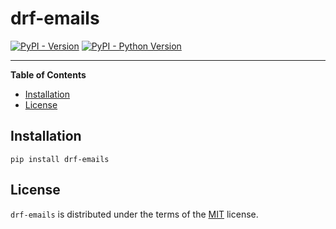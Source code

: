 # drf-emails

[![PyPI - Version](https://img.shields.io/pypi/v/drf-emails.svg)](https://pypi.org/project/drf-emails)
[![PyPI - Python Version](https://img.shields.io/pypi/pyversions/drf-emails.svg)](https://pypi.org/project/drf-emails)

---

**Table of Contents**

- [Installation](#installation)
- [License](#license)

## Installation

```console
pip install drf-emails
```

## License

`drf-emails` is distributed under the terms of the [MIT](https://spdx.org/licenses/MIT.html) license.
